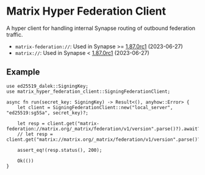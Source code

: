 # Matrix Hyper Federation Client

A hyper client for handling internal Synapse routing of outbound federation traffic.

 - `matrix-federation://`: Used in Synapse >= [1.87.0rc1][synapse-1.87.0rc1-changelog]
   (2023-06-27)
 - `matrix://`: Used in Synapse < [1.87.0rc1][synapse-1.87.0rc1-changelog] (2023-06-27)

[synapse-1.87.0rc1-changelog]: https://github.com/element-hq/synapse/blob/develop/docs/changelogs/CHANGES-2023.md#synapse-1870rc1-2023-06-27

## Example

```rust,no_run
use ed25519_dalek::SigningKey;
use matrix_hyper_federation_client::SigningFederationClient;

async fn run(secret_key: SigningKey) -> Result<(), anyhow::Error> {
    let client = SigningFederationClient::new("local_server", "ed25519:sg5Sa", secret_key)?;

    let resp = client.get("matrix-federation://matrix.org/_matrix/federation/v1/version".parse()?).await?;
    // let resp = client.get("matrix://matrix.org/_matrix/federation/v1/version".parse()?).await?;

    assert_eq!(resp.status(), 200);

    Ok(())
}
```
